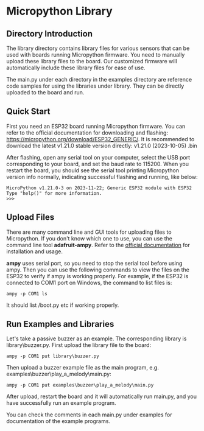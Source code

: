 # Micropython Library

## Directory Introduction

The library directory contains library files for various sensors that can be used with boards running Micropython firmware. You need to manually upload these library files to the board. Our customized firmware will automatically include these library files for ease of use.

The main.py under each directory in the examples directory are reference code samples for using the libraries under library. They can be directly uploaded to the board and run.

## Quick Start

First you need an ESP32 board running Micropython firmware. You can refer to the official documentation for downloading and flashing: <https://micropython.org/download/ESP32_GENERIC/>. It is recommended to download the latest v1.21.0 stable version directly: v1.21.0 (2023-10-05) .bin

After flashing, open any serial tool on your computer, select the USB port corresponding to your board, and set the baud rate to 115200. When you restart the board, you should see the serial tool printing Micropython version info normally, indicating successful flashing and running, like below:

  ```text
  MicroPython v1.21.0-3 on 2023-11-22; Generic ESP32 module with ESP32
  Type "help()" for more information.
  >>>
  ```

## Upload Files

There are many command line and GUI tools for uploading files to Micropython. If you don't know which one to use, you can use the command line tool **adafruit-ampy**. Refer to the [official documentation](https://pypi.org/project/adafruit-ampy/) for installation and usage.

**ampy** uses serial port, so you need to stop the serial tool before using ampy. Then you can use the following commands to view the files on the ESP32 to verify if ampy is working properly. For example, if the ESP32 is connected to COM1 port on Windows, the command to list files is:

```shell
ampy -p COM1 ls
```

It should list /boot.py etc if working properly.

## Run Examples and Libraries

Let's take a passive buzzer as an example. The corresponding library is library\buzzer.py. First upload the library file to the board:

```shell
ampy -p COM1 put library\buzzer.py
```

Then upload a buzzer example file as the main program, e.g. examples\buzzer\play_a_melody\main.py:

```shell
ampy -p COM1 put examples\buzzer\play_a_melody\main.py
```

After upload, restart the board and it will automatically run main.py, and you have successfully run an example program.

You can check the comments in each main.py under examples for documentation of the example programs.
